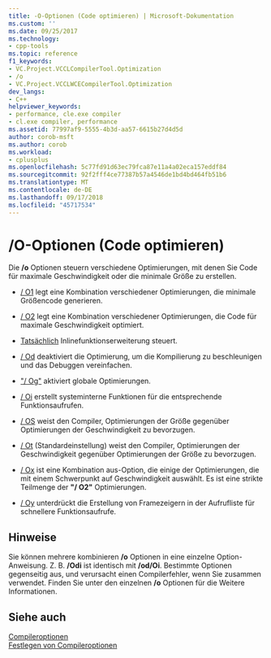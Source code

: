 ```yaml
---
title: -O-Optionen (Code optimieren) | Microsoft-Dokumentation
ms.custom: ''
ms.date: 09/25/2017
ms.technology:
- cpp-tools
ms.topic: reference
f1_keywords:
- VC.Project.VCCLCompilerTool.Optimization
- /o
- VC.Project.VCCLWCECompilerTool.Optimization
dev_langs:
- C++
helpviewer_keywords:
- performance, cle.exe compiler
- cl.exe compiler, performance
ms.assetid: 77997af9-5555-4b3d-aa57-6615b27d4d5d
author: corob-msft
ms.author: corob
ms.workload:
- cplusplus
ms.openlocfilehash: 5c77fd91d63ec79fca87e11a4a02eca157eddf84
ms.sourcegitcommit: 92f2fff4ce77387b57a4546de1bd4bd464fb51b6
ms.translationtype: MT
ms.contentlocale: de-DE
ms.lasthandoff: 09/17/2018
ms.locfileid: "45717534"
---
```

# <a name="o-options-optimize-code"></a>/O-Optionen (Code optimieren)

Die **/o** Optionen steuern verschiedene Optimierungen, mit denen Sie Code für maximale Geschwindigkeit oder die minimale Größe zu erstellen.

- [/ O1](../../build/reference/o1-o2-minimize-size-maximize-speed.md) legt eine Kombination verschiedener Optimierungen, die minimale Größencode generieren.

- [/ O2](../../build/reference/o1-o2-minimize-size-maximize-speed.md) legt eine Kombination verschiedener Optimierungen, die Code für maximale Geschwindigkeit optimiert.

- [Tatsächlich](../../build/reference/ob-inline-function-expansion.md) Inlinefunktionserweiterung steuert.

- [/ Od](../../build/reference/od-disable-debug.md) deaktiviert die Optimierung, um die Kompilierung zu beschleunigen und das Debuggen vereinfachen.

- ["/ Og"](../../build/reference/og-global-optimizations.md) aktiviert globale Optimierungen.

- [/ Oi](../../build/reference/oi-generate-intrinsic-functions.md) erstellt systeminterne Funktionen für die entsprechende Funktionsaufrufen.

- [/ OS](../../build/reference/os-ot-favor-small-code-favor-fast-code.md) weist den Compiler, Optimierungen der Größe gegenüber Optimierungen der Geschwindigkeit zu bevorzugen.

- [/ Ot](../../build/reference/os-ot-favor-small-code-favor-fast-code.md) (Standardeinstellung) weist den Compiler, Optimierungen der Geschwindigkeit gegenüber Optimierungen der Größe zu bevorzugen.

- [/ Ox](../../build/reference/ox-full-optimization.md) ist eine Kombination aus-Option, die einige der Optimierungen, die mit einem Schwerpunkt auf Geschwindigkeit auswählt. Es ist eine strikte Teilmenge der **"/ O2"** Optimierungen.

- [/ Oy](../../build/reference/oy-frame-pointer-omission.md) unterdrückt die Erstellung von Framezeigern in der Aufrufliste für schnellere Funktionsaufrufe.

## <a name="remarks"></a>Hinweise

Sie können mehrere kombinieren **/o** Optionen in eine einzelne Option-Anweisung. Z. B. **/Odi** ist identisch mit **/od/Oi**. Bestimmte Optionen gegenseitig aus, und verursacht einen Compilerfehler, wenn Sie zusammen verwendet. Finden Sie unter den einzelnen **/o** Optionen für die Weitere Informationen.

## <a name="see-also"></a>Siehe auch

[Compileroptionen](../../build/reference/compiler-options.md)<br/>
[Festlegen von Compileroptionen](../../build/reference/setting-compiler-options.md)